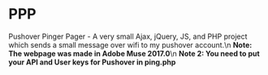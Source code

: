 # PPP
Pushover Pinger Pager - A very small Ajax, jQuery, JS, and PHP project which sends a small message over wifi to my pushover account.\n
<b>Note: The webpage was made in Adobe Muse 2017.0</b>\n
<b>Note 2: You need to put your API and User keys for Pushover in ping.php</b>
